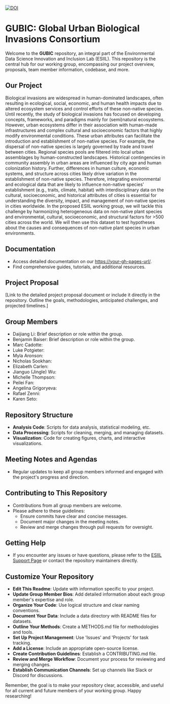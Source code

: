[![DOI](https://zenodo.org/badge/727888683.svg)](https://zenodo.org/doi/10.5281/zenodo.11166898)

# GUBIC: Global Urban Biological Invasions Consortium

Welcome to the **GUBIC** repository, an integral part of the Environmental Data Science Innovation and Inclusion Lab (ESIIL). This repository is the central hub for our working group, encompassing our project overview, proposals, team member information, codebase, and more.

## Our Project

Biological invasions are widespread in human-dominated landscapes, often resulting in ecological, social, economic, and human health impacts due to altered ecosystem services and control efforts of these non-native species. Until recently, the study of biological invasions has focused on developing concepts, frameworks, and paradigms mainly for (semi)natural ecosystems. However, urban ecosystems differ in their association with human-made infrastructures and complex cultural and socioeconomic factors that highly modify environmental conditions. These urban attributes can facilitate the introduction and establishment of non-native species. For example, the dispersal of non-native species is largely governed by trade and travel between cities. Regional species pools are filtered into local urban assemblages by human-constructed landscapes. Historical contingencies in community assembly in urban areas are influenced by city age and human colonization history. Further, differences in human culture, economic systems, and structure across cities likely drive variation in the establishment of non-native species. Therefore, integrating environmental and ecological data that are likely to influence non-native species’ establishment (e.g., traits, climate, habitat) with interdisciplinary data on the cultural, socioeconomic, and historical attributes of cities is essential for understanding the diversity, impact, and management of non-native species in cities worldwide. In the proposed ESIIL working group, we will tackle this challenge by harmonizing heterogeneous data on non-native plant species and environmental, cultural, socioeconomic, and structural factors for >500 cities across the world. We will then use this dataset to test hypotheses about the causes and consequences of non-native plant species in urban environments.

## Documentation

- Access detailed documentation on our [https://your-gh-pages-url/](https://cu-esiil.github.io/GUBIC/).
- Find comprehensive guides, tutorials, and additional resources.

## Project Proposal

[Link to the detailed project proposal document or include it directly in the repository. Outline the goals, methodologies, anticipated challenges, and projected timelines.]

## Group Members

- Daijiang Li: Brief description or role within the group.
- Benjamin Baiser: Brief description or role within the group.
- Marc Cadotte:
- Luke Potgieter:
- Myla Aronson:
- Nicholas Sookhan:
- Elizabeth Carlen:
- Jianguo (Jingle) Wu:
- Michelle Thompson:
- Peilei Fan:
- Angelina Grigoryeva:
- Rafael Zenni:
- Karen Seto:

## Repository Structure

- **Analysis Code**: Scripts for data analysis, statistical modeling, etc.
- **Data Processing**: Scripts for cleaning, merging, and managing datasets.
- **Visualization**: Code for creating figures, charts, and interactive visualizations.

## Meeting Notes and Agendas

- Regular updates to keep all group members informed and engaged with the project's progress and direction.

## Contributing to This Repository

- Contributions from all group members are welcome.
- Please adhere to these guidelines:
  - Ensure commits have clear and concise messages.
  - Document major changes in the meeting notes.
  - Review and merge changes through pull requests for oversight.

## Getting Help

- If you encounter any issues or have questions, please refer to the [ESIIL Support Page](https://esiil-support-page-url/) or contact the repository maintainers directly.

## Customize Your Repository

- **Edit This Readme**: Update with information specific to your project.
- **Update Group Member Bios**: Add detailed information about each group member's expertise and role.
- **Organize Your Code**: Use logical structure and clear naming conventions.
- **Document Your Data**: Include a data directory with README files for datasets.
- **Outline Your Methods**: Create a METHODS.md file for methodologies and tools.
- **Set Up Project Management**: Use 'Issues' and 'Projects' for task tracking.
- **Add a License**: Include an appropriate open-source license.
- **Create Contribution Guidelines**: Establish a CONTRIBUTING.md file.
- **Review and Merge Workflow**: Document your process for reviewing and merging changes.
- **Establish Communication Channels**: Set up channels like Slack or Discord for discussions.

Remember, the goal is to make your repository clear, accessible, and useful for all current and future members of your working group. Happy researching!
